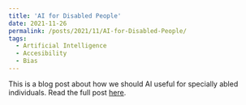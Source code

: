```yaml
---
title: 'AI for Disabled People'
date: 2021-11-26
permalink: /posts/2021/11/AI-for-Disabled-People/
tags:
  - Artificial Intelligence
  - Accesibility
  - Bias
---
```


This is a blog post about how we should AI useful for specially abled individuals. Read the full post [here](https://medium.com/@jaideep15/ai-for-disabled-people-9db4b9072f63).